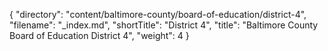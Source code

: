 {
  "directory": "content/baltimore-county/board-of-education/district-4",
  "filename": "_index.md",
  "shortTitle": "District 4",
  "title": "Baltimore County Board of Education District 4",
  "weight": 4
}
